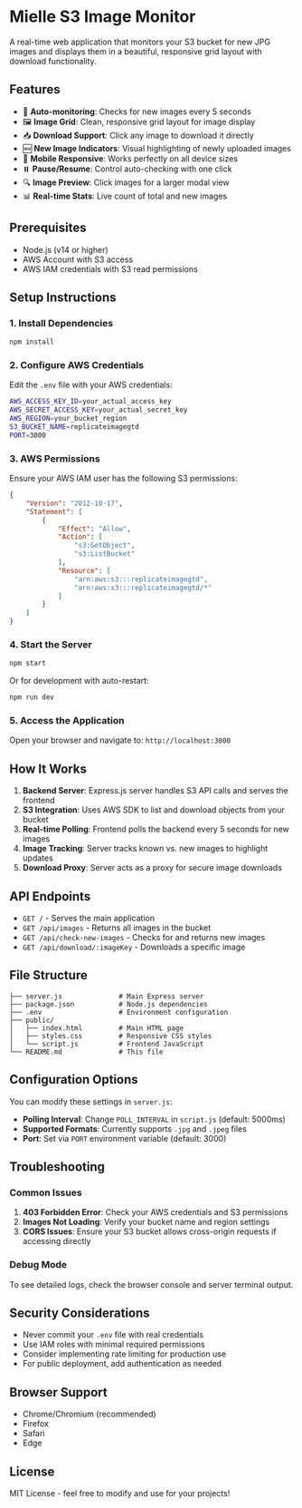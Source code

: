 # Mielle S3 Image Monitor

A real-time web application that monitors your S3 bucket for new JPG images and displays them in a beautiful, responsive grid layout with download functionality.

## Features

- 🔄 **Auto-monitoring**: Checks for new images every 5 seconds
- 🖼️ **Image Grid**: Clean, responsive grid layout for image display
- 📥 **Download Support**: Click any image to download it directly
- 🆕 **New Image Indicators**: Visual highlighting of newly uploaded images
- 📱 **Mobile Responsive**: Works perfectly on all device sizes
- ⏸️ **Pause/Resume**: Control auto-checking with one click
- 🔍 **Image Preview**: Click images for a larger modal view
- 📊 **Real-time Stats**: Live count of total and new images

## Prerequisites

- Node.js (v14 or higher)
- AWS Account with S3 access
- AWS IAM credentials with S3 read permissions

## Setup Instructions

### 1. Install Dependencies

```bash
npm install
```

### 2. Configure AWS Credentials

Edit the `.env` file with your AWS credentials:

```bash
AWS_ACCESS_KEY_ID=your_actual_access_key
AWS_SECRET_ACCESS_KEY=your_actual_secret_key
AWS_REGION=your_bucket_region
S3_BUCKET_NAME=replicateimagegtd
PORT=3000
```

### 3. AWS Permissions

Ensure your AWS IAM user has the following S3 permissions:

```json
{
    "Version": "2012-10-17",
    "Statement": [
        {
            "Effect": "Allow",
            "Action": [
                "s3:GetObject",
                "s3:ListBucket"
            ],
            "Resource": [
                "arn:aws:s3:::replicateimagegtd",
                "arn:aws:s3:::replicateimagegtd/*"
            ]
        }
    ]
}
```

### 4. Start the Server

```bash
npm start
```

Or for development with auto-restart:

```bash
npm run dev
```

### 5. Access the Application

Open your browser and navigate to: `http://localhost:3000`

## How It Works

1. **Backend Server**: Express.js server handles S3 API calls and serves the frontend
2. **S3 Integration**: Uses AWS SDK to list and download objects from your bucket
3. **Real-time Polling**: Frontend polls the backend every 5 seconds for new images
4. **Image Tracking**: Server tracks known vs. new images to highlight updates
5. **Download Proxy**: Server acts as a proxy for secure image downloads

## API Endpoints

- `GET /` - Serves the main application
- `GET /api/images` - Returns all images in the bucket
- `GET /api/check-new-images` - Checks for and returns new images
- `GET /api/download/:imageKey` - Downloads a specific image

## File Structure

```
├── server.js              # Main Express server
├── package.json           # Node.js dependencies
├── .env                   # Environment configuration
├── public/
│   ├── index.html         # Main HTML page
│   ├── styles.css         # Responsive CSS styles
│   └── script.js          # Frontend JavaScript
└── README.md              # This file
```

## Configuration Options

You can modify these settings in `server.js`:

- **Polling Interval**: Change `POLL_INTERVAL` in `script.js` (default: 5000ms)
- **Supported Formats**: Currently supports `.jpg` and `.jpeg` files
- **Port**: Set via `PORT` environment variable (default: 3000)

## Troubleshooting

### Common Issues

1. **403 Forbidden Error**: Check your AWS credentials and S3 permissions
2. **Images Not Loading**: Verify your bucket name and region settings
3. **CORS Issues**: Ensure your S3 bucket allows cross-origin requests if accessing directly

### Debug Mode

To see detailed logs, check the browser console and server terminal output.

## Security Considerations

- Never commit your `.env` file with real credentials
- Use IAM roles with minimal required permissions
- Consider implementing rate limiting for production use
- For public deployment, add authentication as needed

## Browser Support

- Chrome/Chromium (recommended)
- Firefox
- Safari
- Edge

## License

MIT License - feel free to modify and use for your projects! 